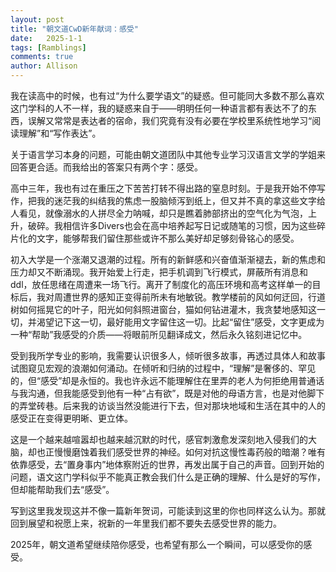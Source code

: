 ```yaml
---
layout: post
title: "朝文道CwD新年献词：感受"
date:   2025-1-1
tags: [Ramblings]
comments: true
author: Allison
---
```


我在读高中的时候，也有过“为什么要学语文”的疑惑。但可能同大多数不那么喜欢这门学科的人不一样，我的疑惑来自于——明明任何一种语言都有表达不了的东西，误解又常常是表达者的宿命，我们究竟有没有必要在学校里系统性地学习“阅读理解”和“写作表达”。

关于语言学习本身的问题，可能由朝文道团队中其他专业学习汉语言文学的学姐来回答更合适。而我给出的答案只有两个字：感受。

高中三年，我也有过在重压之下苦苦打转不得出路的窒息时刻。于是我开始不停写作，把我的迷茫我的纠结我的焦虑一股脑倾泻到纸上，但又并不真的拿这些文字给人看见，就像溺水的人拼尽全力呐喊，却只是瞧着肺部挤出的空气化为气泡，上升，破碎。我相信许多Divers也会在高中培养起写日记或随笔的习惯，因为这些碎片化的文字，能够帮我们留住那些或许不那么美好却足够刻骨铭心的感受。

初入大学是一个涨潮又退潮的过程。所有的新鲜感和兴奋值渐渐褪去，新的焦虑和压力却又不断涌现。我开始爱上行走，把手机调到飞行模式，屏蔽所有消息和ddl，放任思绪在周遭来一场飞行。离开了制度化的高压环境和高考这样单一的目标后，我对周遭世界的感知正变得前所未有地敏锐。教学楼前的风如何迂回，行道树如何摇晃它的叶子，阳光如何斜照进窗台，猫如何钻进灌木，我贪婪地感知这一切，并渴望记下这一切，最好能用文字留住这一切。比起“留住”感受，文字更成为一种“帮助”我感受的介质——将眼前所见翻译成文，然后永久铭刻进记忆中。

受到我所学专业的影响，我需要认识很多人，倾听很多故事，再透过具体人和故事试图窥见宏观的浪潮如何涌动。在倾听和归纳的过程中，“理解”是奢侈的、罕见的，但“感受”却是永恒的。我也许永远不能理解住在里弄的老人为何拒绝用普通话与我沟通，但我能感受到他有一种“占有欲”，既是对他的母语方言，也是对他脚下的弄堂砖巷。后来我的访谈当然没能进行下去，但对那块地域和生活在其中的人的感受正在变得更明晰、更立体。

这是一个越来越喧嚣却也越来越沉默的时代，感官刺激愈发深刻地入侵我们的大脑，却也正慢慢磨蚀着我们感受世界的神经。如何对抗这慢性毒药般的暗潮？唯有依靠感受，去“置身事内”地体察附近的世界，再发出属于自己的声音。回到开始的问题，语文这门学科似乎不能真正教会我们什么是正确的理解、什么是好的写作，但却能帮助我们去“感受”。

写到这里我发现这并不像一篇新年贺词，可能读到这里的你也同样这么认为。那就回到展望和祝愿上来，祝新的一年里我们都不要失去感受世界的能力。

2025年，朝文道希望继续陪你感受，也希望有那么一个瞬间，可以感受你的感受。



